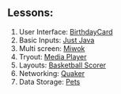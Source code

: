 ## Lessons:

 1. User Interface: [BirthdayCard](//github.com/Gopikrishna19/learning-android/tree/lesson-1-user-interface)
 2. Basic Inputs: [Just Java](//github.com/Gopikrishna19/learning-android/tree/lesson-2-basic-inputs)
 3. Multi screen: [Miwok](//github.com/Gopikrishna19/learning-android/tree/lesson-3-multi-screen)
   1. Tryout: [Media Player](//github.com/Gopikrishna19/learning-android/tree/lesson-3.1-media-player)
   2. Layouts: [Basketball Scorer](//github.com/Gopikrishna19/learning-android/tree/lesson-3.2-layouts-and-inputs)
 4. Networking: [Quaker](//github.com/Gopikrishna19/learning-android/tree/lesson-4-networking)
 5. Data Storage: [Pets](//github.com/Gopikrishna19/learning-android/tree/lesson-5-data-storage)
